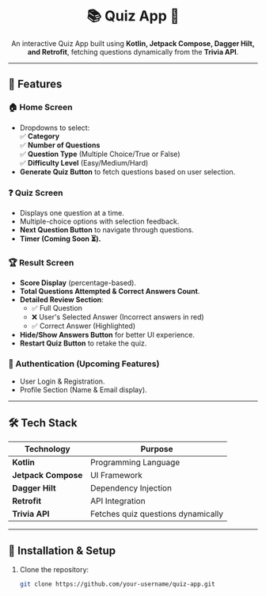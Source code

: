 <h1 align="center">📚 Quiz App 🎯</h1>
<p align="center">
  An interactive Quiz App built using <b>Kotlin, Jetpack Compose, Dagger Hilt, and Retrofit</b>, fetching questions dynamically from the <b>Trivia API</b>.
</p>

---

## 🚀 Features

### 🏠 Home Screen
- Dropdowns to select:  
  ✅ **Category**  
  ✅ **Number of Questions**  
  ✅ **Question Type** (Multiple Choice/True or False)  
  ✅ **Difficulty Level** (Easy/Medium/Hard)  
- **Generate Quiz Button** to fetch questions based on user selection.

### ❓ Quiz Screen
- Displays one question at a time.
- Multiple-choice options with selection feedback.
- **Next Question Button** to navigate through questions.
- **Timer (Coming Soon ⏳).**

### 🏆 Result Screen
- **Score Display** (percentage-based).
- **Total Questions Attempted & Correct Answers Count**.
- **Detailed Review Section**:
  - ✅ Full Question
  - ❌ User's Selected Answer (Incorrect answers in red)
  - ✅ Correct Answer (Highlighted)
- **Hide/Show Answers Button** for better UI experience.
- **Restart Quiz Button** to retake the quiz.

### 🔐 Authentication (Upcoming Features)
- User Login & Registration.
- Profile Section (Name & Email display).

---

## 🛠 Tech Stack

| Technology  | Purpose  |
|-------------|---------|
| **Kotlin** | Programming Language |
| **Jetpack Compose** | UI Framework |
| **Dagger Hilt** | Dependency Injection |
| **Retrofit** | API Integration |
| **Trivia API** | Fetches quiz questions dynamically |

---

## 🔧 Installation & Setup

1. Clone the repository:  
   ```sh
   git clone https://github.com/your-username/quiz-app.git
